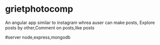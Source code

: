 # grietphotocomp
An angular app similar to instagram whrea auser can  make posts, Explore posts by other,Comment on posts,like posts

#server
node,express,mongodb
